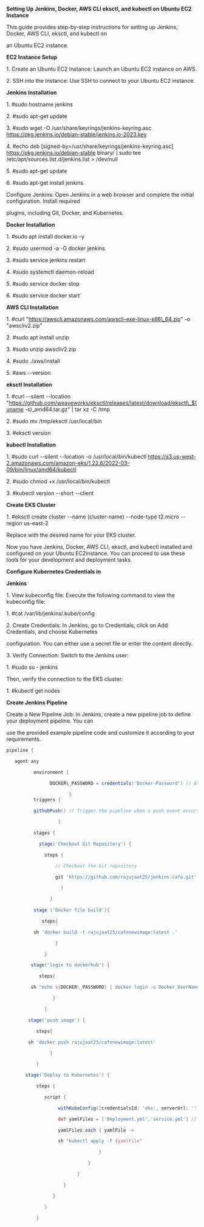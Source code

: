 

**Setting Up Jenkins, Docker, AWS CLI eksctl, and kubectl on Ubuntu EC2 Instance**

This guide provides step-by-step instructions for setting up Jenkins, Docker, AWS CLI, eksctl, and kubectl on

an Ubuntu EC2 instance.

**EC2 Instance Setup**

1\. Create an Ubuntu EC2 Instance: Launch an Ubuntu EC2 instance on AWS.

2\. SSH into the Instance: Use SSH to connect to your Ubuntu EC2 instance.

**Jenkins Installation**

1\. #sudo hostname jenkins

2\. #sudo apt-get update

3\. #sudo wget -O /usr/share/keyrings/jenkins-keyring.asc https://pkg.jenkins.io/debian-stable/jenkins.io-2023.key

4\. #echo deb [signed-by=/usr/share/keyrings/jenkins-keyring.asc] https://pkg.jenkins.io/debian-stable binary/ | sudo tee /etc/apt/sources.list.d/jenkins.list > /dev/null

5\. #sudo apt-get update

6\. #sudo apt-get install jenkins

Configure Jenkins: Open Jenkins in a web browser and complete the initial configuration. Install required

plugins, including Git, Docker, and Kubernetes.

**Docker Installation**

1\. #sudo apt install docker.io -y

2\. #sudo usermod -a -G docker jenkins

3\. #sudo service jenkins restart

4\. #sudo systemctl daemon-reload

5\. #sudo service docker stop

6\. #sudo service docker start`



**AWS CLI Installation**

1\. #curl "https://awscli.amazonaws.com/awscli-exe-linux-x86\_64.zip" -o "awscliv2.zip"

2\. #sudo apt install unzip

3\. #sudo unzip awscliv2.zip

4\. #sudo ./aws/install

5\. #aws --version

**eksctl Installation**

1\. #curl --silent --location "https://github.com/weaveworks/eksctl/releases/latest/download/eksctl\_$(uname -s)\_amd64.tar.gz" | tar xz -C /tmp

2\. #sudo mv /tmp/eksctl /usr/local/bin

3\. #eksctl version

**kubectl Installation**

1\. #sudo curl --silent --location -o /usr/local/bin/kubectl https://s3.us-west-2.amazonaws.com/amazon-eks/1.22.6/2022-03-09/bin/linux/amd64/kubectl

2\. #sudo chmod +x /usr/local/bin/kubectl

3\. #kubectl version --short --client

**Create EKS Cluster**

1\. #eksctl create cluster --name (cluster-name) --node-type t2.micro --region us-east-2

Replace with the desired name for your EKS cluster.

Now you have Jenkins, Docker, AWS CLI, eksctl, and kubectl installed and configured on your Ubuntu EC2instance. You can proceed to use these tools for your development and deployment tasks.

**Configure Kubernetes Credentials in**

**Jenkins**

1\. View kubeconfig file: Execute the following command to view the kubeconfig file:

1\. #cat /var/lib/jenkins/.kube/config

2\. Create Credentials: In Jenkins, go to Credentials, click on Add Credentials, and choose Kubernetes

configuration. You can either use a secret file or enter the content directly.

3\. Verify Connection: Switch to the Jenkins user:

1\. #sudo su - jenkins

Then, verify the connection to the EKS cluster:

1\. #kubectl get nodes

**Create Jenkins Pipeline**

Create a New Pipeline Job: In Jenkins, create a new pipeline job to define your deployment pipeline. You can

use the provided example pipeline code and customize it according to your requirements.
```groovy
pipeline {

   agent any

          environment {

                DOCKER\_PASSWORD = credentials('Docker-Password') // Assuming you've added Docker Hub password as a secret text credential with ID 'dockerhub-password'

                       }
          triggers {

          githubPush() // Trigger the pipeline when a push event occurs on the GitHub repository

                   }

          stages {

            stage('Checkout Git Repository') {

              steps {

                  // Checkout the Git repository

                  git 'https://github.com/rajujaat25/jenkins-cafe.git'

                    }

                }
 
          stage ('Docker file build'){

             steps{

          sh 'docker build -t rajujaat25/cafenewimage:latest .'

                  }

              }

         stage('login to dockerhub') {

            steps{

         sh "echo ${DOCKER\_PASSWORD} | docker login -u Docker_UserName --password-stdin"

                 }

              }

        stage('push image') {

           steps{

        sh 'docker push rajujaat25/cafenewimage:latest'

                }

           }

       stage('Deploy to Kubernetes') {

           steps {

              script {

                   withKubeConfig([credentialsId: 'eks', serverUrl: '']) {

                   def yamlFiles = ['Deployment.yml','service.yml'] // Add more YAML file names as needed

                   yamlFiles.each { yamlFile ->

                   sh "kubectl apply -f $yamlFile"

                                  }

                              }

                          }

                     }

                 }

              }

           }

